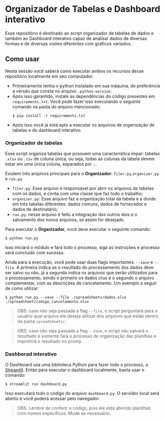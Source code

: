 # Organizador de Tabelas e Dashboard interativo

Esse repositório é destinado ao script organizador de tabelas de dados e também ao Dashboard interativo capaz de analisar dados de diversas formas e de diversas visões diferentes com gráficos variados.

## Como usar

Nesta sessão você saberá como executar ambos os recursos desse repositório localmente em seu computador.

- Primeiramente tenha o python instalado em sua máquina, de preferência a versão que consta no arquivo `.python-version`.
- Após isso garantido, instale as dependências do código presentes em `requirements.txt`. Você pode fazer isso executando o seguinte comando na pasta do arquivo mencionado:
    ```
    $ pip install -r requirements.txt
    ```
- Após isso você já está apto a executar os arquivos de organização de tabelas e do dashboard interativo.

### Organizador de tabelas

Esse script organiza tabelas que possuem uma característica ímpar: tabelas `.xlsx` ou `.csv` de coluna única, ou seja, todas as colunas da tabela devem estar em uma única coluna, separados por `;`.

Existem três arquivos principais para o **Organizador**: `filer.py`,`organizer.py` e `run.py`.

- `filer.py`: Esse arquivo é responsável por abrir os arquivos de tabelas com os dados, e conta com uma classe que faz todo o trabalho;
- `organizer.py`: Esse arquivo faz a organização total da tabela e a divide em três tabelas diferentes: dados comuns, dados de fornecedor e dados de destinatário;
- `run.py`: nesse arquivo é feito a integração dos outros dois e o salvamento dos novos arquivos, se assim for desejado.

Para executar o **Organizador**, você deve executar o seguinte comando:
```
$ python run.py
```
Isso iniciará o módulo e fará todo o processo, siga as instruções e processo será concluido com sucesso.

Ainda para a execução, você pode usar duas flags importantes: `--save` e `--file`. A primeira indica se o resultado do processamento dos dados deve ser salvo ou não, já a segunda indica os arquivos que serão utilizados para o processamento, sendo o primeiro os dados crus e o segundo o arquivo complementar, com as descrições de cancelamento. Um exemplo a seguir de como utilizar:

```
$ python run.py --save --file ./spreadsheets/dados.xlsx ./spreadsheet/codigo_cancelamento.xlsx
```

> OBS: caso não seja passada a flag `--file`, o script perguntará para o usuário qual arquivo ele deseja utilizar dos arquivos que estão dentro da pasta `spreadsheets/`.

> OBS: caso não seja passada a flag `--save`, o script não salvará o resultado e somente fará o processo de organização das planilhas e imprimirá o resultado no promp.

### Dashborad interativo

O Dashboard usa uma biblioteca Python para fazer todo o processo, a [Streamlit](https://streamlit.io/). Então para executar o dashboard localmente, basta usar o comando:
```
$ streamlit run dashboard.py
```

Isso executará todo o código do arquivo `dashboard.py`. O servidor local será aberto e você poderá acessar pelo navegador.

> OBS: Lembre de conferir o código, pois ele está abrindo planilhas com nomes específicos. Mude se necessário.
